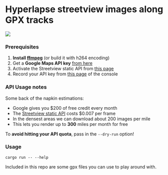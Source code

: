 # Hyperlapse streetview images along GPX tracks

![](res/example.gif)

### Prerequisites
1. **Install [ffmpeg](https://ffmpeg.org/download.html)** (or build it with h264 encoding)
2. Get a **Google Maps API key** [from here](https://developers.google.com/maps/documentation/streetview/)
3. Activate the Streetview static API from [this page](https://console.cloud.google.com/apis/library/street-view-image-backend.googleapis.com)
4. Record your API key from [this page](https://console.cloud.google.com/apis/credentials) of the console

### API Usage notes
Some back of the napkin estimations:
  - Google gives you $200 of free credit every month
  - The [Streetview static API](https://developers.google.com/maps/documentation/streetview/) costs $0.007 per frame
  - In the densest areas we can download about 200 images per mile
  - This lets you render up to **300** miles per month for free
   
To **avoid hitting your API quota**, pass in the `--dry-run` option!

### Usage
`cargo run -- --help`

Included in this repo are some gpx files you can use to play around with.
